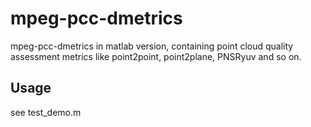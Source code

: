 # mpeg-pcc-dmetrics
mpeg-pcc-dmetrics in matlab version, containing point cloud quality assessment metrics like point2point, point2plane, PNSRyuv and so on.

## Usage
see test_demo.m
